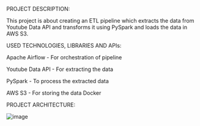 PROJECT DESCRIPTION:

This project is about creating an ETL pipeline which extracts the data from Youtube Data API and transforms it using PySpark and loads the data in AWS S3.


USED TECHNOLOGIES, LIBRARIES AND APIs:

Apache Airflow - For orchestration of pipeline

Youtube Data API - For extracting the data

PySpark - To process the extracted data

AWS S3 - For storing the data
Docker 

PROJECT ARCHITECTURE:

![image](https://github.com/Swathi-Reddy1408/Etl_Pipeline_With_Airflow/assets/52827609/45933ea1-bed8-4a6e-b65b-55fc3ff1f8e9)

